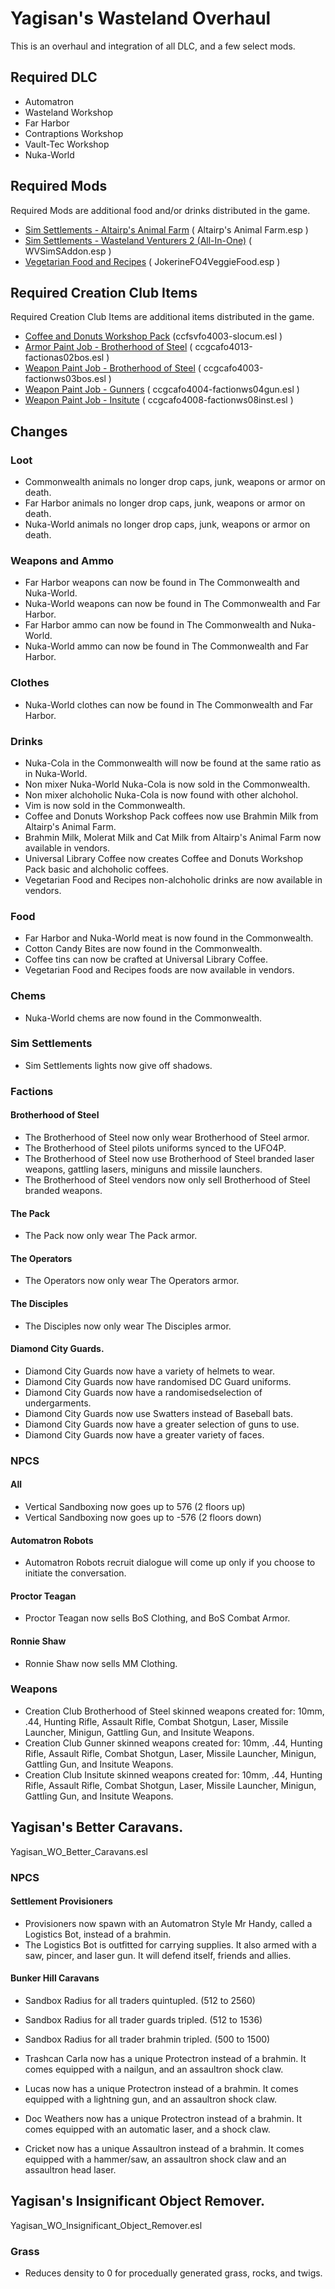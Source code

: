 # Yagisan's Wasteland Overhaul

This is an overhaul and integration of all DLC, and a few select mods.

## Required DLC
* Automatron
* Wasteland Workshop
* Far Harbor
* Contraptions Workshop
* Vault-Tec Workshop
* Nuka-World

## Required Mods
Required Mods are additional food and/or drinks distributed in the game.

* [Sim Settlements - Altairp's Animal Farm](https://www.nexusmods.com/fallout4/mods/23421) ( Altairp's Animal Farm.esp )
* [Sim Settlements - Wasteland Venturers 2 (All-In-One)](https://www.nexusmods.com/fallout4/mods/30081) ( WVSimSAddon.esp )
* [Vegetarian Food and Recipes](https://www.nexusmods.com/fallout4/mods/16972) ( JokerineFO4VeggieFood.esp )

## Required Creation Club Items
Required Creation Club Items are additional items distributed in the game.

* [Coffee and Donuts Workshop Pack](https://creationclub.bethesda.net/en) (ccfsvfo4003-slocum.esl )
* [Armor Paint Job - Brotherhood of Steel](https://creationclub.bethesda.net/en) ( ccgcafo4013-factionas02bos.esl )
* [Weapon Paint Job - Brotherhood of Steel](https://creationclub.bethesda.net/en) ( ccgcafo4003-factionws03bos.esl )
* [Weapon Paint Job - Gunners](https://creationclub.bethesda.net/en) ( ccgcafo4004-factionws04gun.esl )
* [Weapon Paint Job - Insitute](https://creationclub.bethesda.net/en) ( ccgcafo4008-factionws08inst.esl )

## Changes

### Loot
* Commonwealth animals no longer drop caps, junk, weapons or armor on death.
* Far Harbor animals no longer drop caps, junk, weapons or armor on death.
* Nuka-World animals no longer drop caps, junk, weapons or armor on death.

### Weapons and Ammo
* Far Harbor weapons can now be found in The Commonwealth and Nuka-World.
* Nuka-World weapons can now be found in The Commonwealth and Far Harbor.
* Far Harbor ammo can now be found in The Commonwealth and Nuka-World.
* Nuka-World ammo can now be found in The Commonwealth and Far Harbor.

### Clothes
* Nuka-World clothes can now be found in The Commonwealth and Far Harbor.

### Drinks
* Nuka-Cola in the Commonwealth will now be found at the same ratio as in Nuka-World.
* Non mixer Nuka-World Nuka-Cola is now sold in the Commonwealth.
* Non mixer alchoholic Nuka-Cola is now found with other alchohol.
* Vim is now sold in the Commonwealth.
* Coffee and Donuts Workshop Pack coffees now use Brahmin Milk from Altairp's Animal Farm.
* Brahmin Milk, Molerat Milk and Cat Milk from Altairp's Animal Farm now available in vendors.
* Universal Library Coffee now creates Coffee and Donuts Workshop Pack basic and alchoholic coffees.
* Vegetarian Food and Recipes non-alchoholic drinks are now available in vendors.

### Food
* Far Harbor and Nuka-World meat is now found in the Commonwealth.
* Cotton Candy Bites are now found in the Commonwealth.
* Coffee tins can now be crafted at Universal Library Coffee.
* Vegetarian Food and Recipes foods are now available in vendors.

### Chems
* Nuka-World chems are now found in the Commonwealth.

### Sim Settlements
* Sim Settlements lights now give off shadows.

### Factions

#### Brotherhood of Steel
* The Brotherhood of Steel now only wear Brotherhood of Steel armor.
* The Brotherhood of Steel pilots uniforms synced to the UFO4P.
* The Brotherhood of Steel now use Brotherhood of Steel branded laser weapons, gattling lasers, miniguns and missile launchers.
* The Brotherhood of Steel vendors now only sell Brotherhood of Steel branded weapons.

#### The Pack
* The Pack now only wear The Pack armor.

#### The Operators
* The Operators now only wear The Operators armor.

#### The Disciples
* The Disciples now only wear The Disciples armor.

#### Diamond City Guards.
* Diamond City Guards now have a variety of helmets to wear.
* Diamond City Guards now have randomised DC Guard uniforms.
* Diamond City Guards now have a randomisedselection of undergarments.
* Diamond City Guards now use Swatters instead of Baseball bats.
* Diamond City Guards now have a greater selection of guns to use.
* Diamond City Guards now have a greater variety of faces.

### NPCS

#### All
* Vertical Sandboxing now goes up to 576 (2 floors up)
* Vertical Sandboxing now goes up to -576 (2 floors down)

#### Automatron Robots
* Automatron Robots recruit dialogue will come up only if you choose to initiate the conversation.

#### Proctor Teagan
* Proctor Teagan now sells BoS Clothing, and BoS Combat Armor.

#### Ronnie Shaw
* Ronnie Shaw now sells MM Clothing.

### Weapons
* Creation Club Brotherhood of Steel skinned weapons created for: 10mm, .44, Hunting Rifle, Assault Rifle, Combat Shotgun, Laser, Missile Launcher, Minigun, Gattling Gun, and Insitute Weapons.
* Creation Club Gunner skinned weapons created for: 10mm, .44, Hunting Rifle, Assault Rifle, Combat Shotgun, Laser, Missile Launcher, Minigun, Gattling Gun, and Insitute Weapons.
* Creation Club Insitute skinned weapons created for: 10mm, .44, Hunting Rifle, Assault Rifle, Combat Shotgun, Laser, Missile Launcher, Minigun, Gattling Gun, and Insitute Weapons.

## Yagisan's Better Caravans.
Yagisan_WO_Better_Caravans.esl

### NPCS

#### Settlement Provisioners
* Provisioners now spawn with an Automatron Style Mr Handy, called a Logistics Bot, instead of a brahmin.
* The Logistics Bot is outfitted for carrying supplies. It also armed with a saw, pincer, and laser gun. It will defend itself, friends and allies.

#### Bunker Hill Caravans
* Sandbox Radius for all traders quintupled. (512 to 2560)
* Sandbox Radius for all trader guards tripled. (512 to 1536)
* Sandbox Radius for all trader brahmin tripled. (500 to 1500)

* Trashcan Carla now has a unique Protectron instead of a brahmin. It comes equipped with a nailgun, and an assaultron shock claw.
* Lucas now has a unique Protectron instead of a brahmin. It comes equipped with a lightning gun, and an assaultron shock claw.
* Doc Weathers now has a unique Protectron instead of a brahmin. It comes equipped with an automatic laser, and a shock claw.
* Cricket now has a unique Assaultron instead of a brahmin. It comes equipped with a hammer/saw, an assaultron shock claw and an assaultron head laser.

## Yagisan's Insignificant Object Remover.
Yagisan_WO_Insignificant_Object_Remover.esl

### Grass
* Reduces density to 0 for procedually generated grass, rocks, and twigs.

